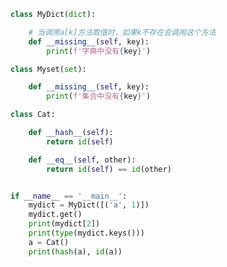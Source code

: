 
<BlogInfo id="1114" title="1.missing" author="白日梦想猿" pv=0 read_times=0 pre_cost_time=0分24秒 category="字典和集合" tag_list="['字典和集合']" create_time="2022.02.15 15:24:27" update_time="2022.09.04 16:44:42" />

```python
class MyDict(dict):

    # 当调用a[k]方法取值时，如果k不存在会调用这个方法
    def __missing__(self, key):
        print(f'字典中没有{key}')

class Myset(set):

    def __missing__(self, key):
        print(f'集合中没有{key}')

class Cat:

    def __hash__(self):
        return id(self)

    def __eq__(self, other):
        return id(self) == id(other)


if __name__ == '__main__':
    mydict = MyDict([('a', 1)])
    mydict.get()
    print(mydict[2])
    print(type(mydict.keys()))
    a = Cat()
    print(hash(a), id(a))
```
